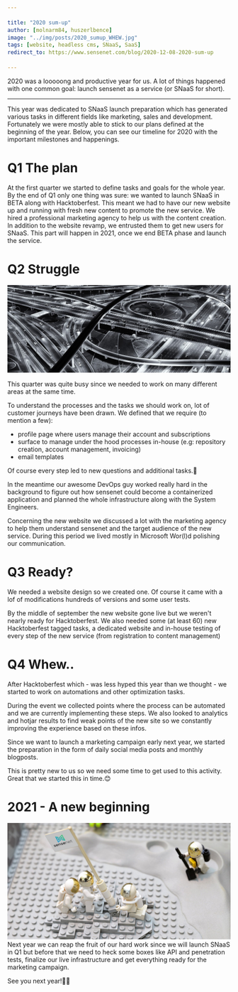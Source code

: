 ```yaml
---

title: "2020 sum-up"
author: [molnarm84, huszerlbence]
image: "../img/posts/2020_sumup_WHEW.jpg"
tags: [website, headless cms, SNaaS, SaaS]
redirect_to: https://www.sensenet.com/blog/2020-12-08-2020-sum-up

---
```


2020 was a looooong and productive year for us. A lot of things happened with one common goal: launch sensenet as a service (or SNaaS for short).

---

This year was dedicated to SNaaS launch preparation which has generated various tasks in different fields like marketing, sales and development. Fortunately we were mostly able to stick to our plans defined at the beginning of the year.
Below, you can see our timeline for 2020 with the important milestones and happenings.

# Q1 The plan
At the first quarter we started to define tasks and goals for the whole year. By the end of Q1 only one thing was sure: we wanted to launch SNaaS in BETA along with Hacktoberfest. This meant we had to have our new website up and running with fresh new content to promote the new service.
We hired a professional marketing agency to help us with the content creation. In addition to the website revamp, we entrusted them to get new users for SNaaS. This part will happen in 2021, once we end BETA phase and launch the service.

# Q2 Struggle
![struggle](../img/posts/2020_sumup_STRUGGLE.jpg)

This quarter was quite busy since we needed to work on many different areas at the same time.

To understand the processes and the tasks we should work on, lot of customer journeys have been drawn.
We defined that we require (to mention a few):
- profile page where users manage their account and subscriptions
- surface to manage under the hood processes in-house (e.g: repository creation, account management, invoicing)
- email templates

Of course every step led to new questions and additional tasks.🥳

In the meantime our awesome DevOps guy worked really hard in the background to figure out how sensenet could become a containerized application and planned the whole infrastructure along with the System Engineers.

Concerning the new website we discussed a lot with the marketing agency to help them understand sensenet and the target audience of the new service. During this period we lived mostly in Microsoft Wor(l)d polishing our communication.

# Q3 Ready?
We needed a website design so we created one. Of course it came with a lof of modifications hundreds of versions and some user tests.

By the middle of september the new website gone live but we weren't nearly ready for Hacktoberfest.
We also needed some (at least 60) new Hacktoberfest tagged tasks, a dedicated website and in-house testing of every step of the new service (from registration to content management)

# Q4 Whew..
After Hacktoberfest which - was less hyped this year than we thought - we started to work on automations and other optimization tasks.

During the event we collected points where the process can be automated and we are currently implementing these steps.
We also looked to analytics and hotjar results to find weak points of the new site so we constantly improving the experience based on these infos.

Since we want to launch a marketing campaign early next year, we started the preparation in the form of daily social media posts and monthly blogposts.

This is pretty new to us so we need some time to get used to this activity. Great that we started this in time.😊

# 2021 - A new beginning
![a new beginning](../img/posts/2020_sumup_NEW_BEGINNING.jpg)
Next year we can reap the fruit of our hard work since we will launch SNaaS in Q1 but before that we need to heck some boxes like API and penetration tests, finalize our live infrastructure and get everything ready for the marketing campaign.

See you next year!🎄🎉
